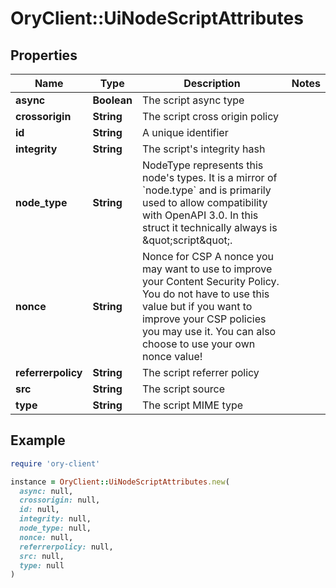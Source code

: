 # OryClient::UiNodeScriptAttributes

## Properties

| Name | Type | Description | Notes |
| ---- | ---- | ----------- | ----- |
| **async** | **Boolean** | The script async type |  |
| **crossorigin** | **String** | The script cross origin policy |  |
| **id** | **String** | A unique identifier |  |
| **integrity** | **String** | The script&#39;s integrity hash |  |
| **node_type** | **String** | NodeType represents this node&#39;s types. It is a mirror of &#x60;node.type&#x60; and is primarily used to allow compatibility with OpenAPI 3.0. In this struct it technically always is \&quot;script\&quot;. |  |
| **nonce** | **String** | Nonce for CSP  A nonce you may want to use to improve your Content Security Policy. You do not have to use this value but if you want to improve your CSP policies you may use it. You can also choose to use your own nonce value! |  |
| **referrerpolicy** | **String** | The script referrer policy |  |
| **src** | **String** | The script source |  |
| **type** | **String** | The script MIME type |  |

## Example

```ruby
require 'ory-client'

instance = OryClient::UiNodeScriptAttributes.new(
  async: null,
  crossorigin: null,
  id: null,
  integrity: null,
  node_type: null,
  nonce: null,
  referrerpolicy: null,
  src: null,
  type: null
)
```

